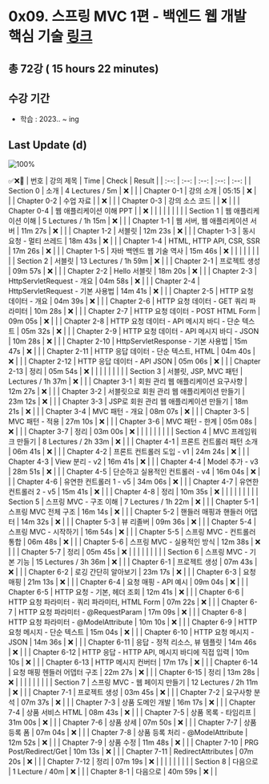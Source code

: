 # 0x09. 스프링 MVC 1편 - 백엔드 웹 개발 핵심 기술 [링크](https://www.inflearn.com/course/%EC%8A%A4%ED%94%84%EB%A7%81-mvc-1)

## 총 72강 ( 15 hours 22 minutes)

## 수강 기간 
- 학습          : 2023.. ~ ing

## Last Update (d)    

![100%](https://progress-bar.dev/0/?scale=72&title=progress&width=500&color=babaca&suffix=/72)

✅❌:hammer:
| 번호 | 강의 제목 | Time | Check | Result |
| :--: | :--: | :--: | :--: | :--: |
| Section 0 | 소개 | 4 Lectures / 5m | ❌ |  |
| Chapter 0-1 | 강의 소개 | 05:15 | ❌ | |
| Chapter 0-2 | 수업 자료 |  | ❌ | |
| Chapter 0-3 | 강의 소스 코드 |  | ❌ | | 
| Chapter 0-4 | 웹 애플리케이션 이해 PPT |  | ❌ | | 
| | | | | |
| Section 1 | 웹 애플리케이션 이해 | 5 Lectures / 1h 15m | ❌ | |
| Chapter 1-1 | 웹 서버, 웹 애플리케이션 서버 | 11m 27s | ❌ | | 
| Chapter 1-2 | 서블릿 | 12m 23s | ❌ | |
| Chapter 1-3 | 동시 요청 - 멀티 쓰레드 | 18m 43s | ❌ | | 
| Chapter 1-4 | HTML, HTTP API, CSR, SSR | 17m 26s | ❌ | |
| Chapter 1-5 | 자바 백엔드 웹 기술 역사 | 15m 46s | ❌ | |
| | | | | |
| Section 2 | 서블릿 | 13 Lectures / 1h 59m | ❌ | |
| Chapter 2-1 | 프로젝트 생성 | 09m 57s | ❌ | | 
| Chapter 2-2 | Hello 서블릿 | 18m 20s | ❌ | |
| Chapter 2-3 | HttpServletRequest - 개요 | 04m 58s | ❌ | | 
| Chapter 2-4 | HttpServletRequest - 기본 사용법 | 14m 41s | ❌ | | 
| Chapter 2-5 | HTTP 요청 데이터 - 개요 | 04m 39s | ❌ | |
| Chapter 2-6 | HTTP 요청 데이터 - GET 쿼리 파라미터 | 10m 28s | ❌ | | 
| Chapter 2-7 | HTTP 요청 데이터 - POST HTML Form | 09m 05s | ❌ | | 
| Chapter 2-8 | HTTP 요청 데이터 - API 메시지 바디 - 단순 텍스트 | 05m 32s | ❌ | |
| Chapter 2-9 | HTTP 요청 데이터 - API 메시지 바디 - JSON | 10m 28s | ❌ | | 
| Chapter 2-10 | HttpServletResponse - 기본 사용법 | 15m 47s | ❌ | | 
| Chapter 2-11 | HTTP 응답 데이터 - 단순 텍스트, HTML | 04m 40s | ❌ | |
| Chapter 2-12 | HTTP 응답 데이터 - API JSON | 05m 06s | ❌ | | 
| Chapter 2-13 | 정리 | 05m 54s | ❌ | | 
| | | | | |
| Section 3 | 서블릿, JSP, MVC 패턴 |  Lectures / 1h 37m | ❌ | |
| Chapter 3-1 | 회원 관리 웹 애플리케이션 요구사항 | 12m 27s | ❌ | | 
| Chapter 3-2 | 서블릿으로 회원 관리 웹 애플리케이션 만들기 | 23m 12s | ❌ | |
| Chapter 3-3 | JSP로 회원 관리 웹 애플리케이션 만들기 | 18m 21s | ❌ | | 
| Chapter 3-4 | MVC 패턴 - 개요 | 08m 07s | ❌ | | 
| Chapter 3-5 | MVC 패턴 - 적용 | 27m 10s | ❌ | | 
| Chapter 3-6 | MVC 패턴 - 한계 | 05m 08s | ❌ | | 
| Chapter 3-7 | 정리 | 03m 00s | ❌ | |
| | | | | |
| Section 4 | MVC 프레임워크 만들기 | 8 Lectures / 2h 33m | ❌ | | 
| Chapter 4-1 | 프론트 컨트롤러 패턴 소개 | 06m 41s | ❌ | | 
| Chapter 4-2 | 프론트 컨트롤러 도입 - v1 | 24m 24s | ❌ | | 
| Chapter 4-3 | View 분리 - v2 | 16m 41s | ❌ | | 
| Chapter 4-4 | Model 추가 - v3 | 28m 51s | ❌ | | 
| Chapter 4-5 | 단순하고 실용적인 컨트롤러 - v4 | 16m 04s | ❌ | | 
| Chapter 4-6 | 유연한 컨트롤러 1 - v5 | 34m 06s | ❌ | | 
| Chapter 4-7 | 유연한 컨트롤러 2 - v5 | 15m 41s | ❌ | | 
| Chapter 4-8 | 정리 | 10m 35s | ❌ | | 
| | | | | |
| Section 5 | 스프링 MVC - 구조 이해 | 7 Lectures / 1h 22m | ❌ | | 
| Chapter 5-1 | 스프링 MVC 전체 구조 | 16m 14s | ❌ | | 
| Chapter 5-2 | 핸들러 매핑과 핸들러 어댑터 | 14m 32s | ❌ | | 
| Chapter 5-3 | 뷰 리졸버 | 09m 36s | ❌ | | 
| Chapter 5-4 | 스프링 MVC - 시작하기 | 16m 54s | ❌ | | 
| Chapter 5-5 | 스프링 MVC - 컨트롤러 통합 | 06m 48s | ❌ | | 
| Chapter 5-6 | 스프링 MVC - 실용적인 방식 | 12m 38s | ❌ | | 
| Chapter 5-7 | 정리 | 05m 45s | ❌ | | 
| | | | | |
| Section 6 | 스프링 MVC - 기본 기능 | 15 Lectures / 3h 36m | ❌ | | 
| Chapter 6-1 | 프로젝트 생성 | 07m 43s | ❌ | | 
| Chapter 6-2 | 로깅 간단히 알아보기 | 23m 17s | ❌ | | 
| Chapter 6-3 | 요청 매핑 | 21m 13s | ❌ | | 
| Chapter 6-4 | 요청 매핑 - API 예시 | 09m 04s | ❌ | | 
| Chapter 6-5 | HTTP 요청 - 기본, 헤더 조회 | 12m 41s | ❌ | | 
| Chapter 6-6 | HTTP 요청 파라미터 - 쿼리 파라미터, HTML Form | 07m 22s | ❌ | | 
| Chapter 6-7 | HTTP 요청 파라미터 - @RequestParam | 17m 09s | ❌ | | 
| Chapter 6-8 | HTTP 요청 파라미터 - @ModelAttribute | 10m 10s | ❌ | | 
| Chapter 6-9 | HTTP 요청 메시지 - 단순 텍스트 | 15m 04s | ❌ | | 
| Chapter 6-10 | HTTP 요청 메시지 - JSON | 14m 36s | ❌ | | 
| Chapter 6-11 | 응답 - 정적 리소스, 뷰 템플릿 | 14m 46s | ❌ | | 
| Chapter 6-12 | HTTP 응답 - HTTP API, 메시지 바디에 직접 입력 | 10m 10s | ❌ | | 
| Chapter 6-13 | HTTP 메시지 컨버터 | 17m 17s | ❌ | | 
| Chapter 6-14 | 요청 매핑 헨들러 어뎁터 구조 | 22m 27s | ❌ | | 
| Chapter 6-15 | 정리 | 13m 28s | ❌ | | 
| | | | | |
| Section 7 | 스프링 MVC - 웹 페이지 만들기 | 12 Lectures / 2h 11m | ❌ | | 
| Chapter 7-1 | 프로젝트 생성 | 03m 45s | ❌ | | 
| Chapter 7-2 | 요구사항 분석 | 07m 37s | ❌ | | 
| Chapter 7-3 | 상품 도메인 개발 | 16m 17s | ❌ | | 
| Chapter 7-4 | 상품 서비스 HTML | 08m 43s | ❌ | | 
| Chapter 7-5 | 상품 목록 - 타임리프 | 31m 00s | ❌ | | 
| Chapter 7-6 | 상품 상세 | 07m 50s | ❌ | | 
| Chapter 7-7 | 상품 등록 폼 | 07m 04s | ❌ | | 
| Chapter 7-8 | 상품 등록 처리 - @ModelAttribute | 12m 52s | ❌ | | 
| Chapter 7-9 | 상품 수정 | 11m 48s | ❌ | | 
| Chapter 7-10 | PRG Post/Redirect/Get | 10m 13s | ❌ | | 
| Chapter 7-11 | RedirectAttributes | 07m 20s | ❌ | | 
| Chapter 7-12 | 정리 | 07m 19s | ❌ | | 
| | | | | |
| Section 8 | 다음으로 | 1 Lecture / 40m | ❌ | | 
| Chapter 8-1 | 다음으로 | 40m 59s | ❌ | | 
